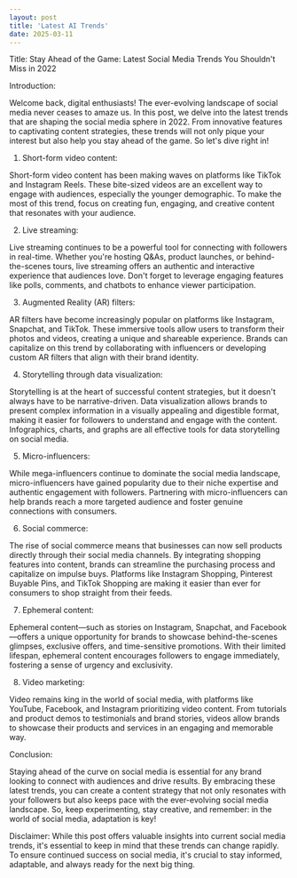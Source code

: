 ```yaml
---
layout: post
title: 'Latest AI Trends'
date: 2025-03-11
---
```

 Title: Stay Ahead of the Game: Latest Social Media Trends You Shouldn't Miss in 2022

Introduction:

Welcome back, digital enthusiasts! The ever-evolving landscape of social media never ceases to amaze us. In this post, we delve into the latest trends that are shaping the social media sphere in 2022. From innovative features to captivating content strategies, these trends will not only pique your interest but also help you stay ahead of the game. So let's dive right in!

1. Short-form video content:

Short-form video content has been making waves on platforms like TikTok and Instagram Reels. These bite-sized videos are an excellent way to engage with audiences, especially the younger demographic. To make the most of this trend, focus on creating fun, engaging, and creative content that resonates with your audience.

2. Live streaming:

Live streaming continues to be a powerful tool for connecting with followers in real-time. Whether you're hosting Q&As, product launches, or behind-the-scenes tours, live streaming offers an authentic and interactive experience that audiences love. Don't forget to leverage engaging features like polls, comments, and chatbots to enhance viewer participation.

3. Augmented Reality (AR) filters:

AR filters have become increasingly popular on platforms like Instagram, Snapchat, and TikTok. These immersive tools allow users to transform their photos and videos, creating a unique and shareable experience. Brands can capitalize on this trend by collaborating with influencers or developing custom AR filters that align with their brand identity.

4. Storytelling through data visualization:

Storytelling is at the heart of successful content strategies, but it doesn't always have to be narrative-driven. Data visualization allows brands to present complex information in a visually appealing and digestible format, making it easier for followers to understand and engage with the content. Infographics, charts, and graphs are all effective tools for data storytelling on social media.

5. Micro-influencers:

While mega-influencers continue to dominate the social media landscape, micro-influencers have gained popularity due to their niche expertise and authentic engagement with followers. Partnering with micro-influencers can help brands reach a more targeted audience and foster genuine connections with consumers.

6. Social commerce:

The rise of social commerce means that businesses can now sell products directly through their social media channels. By integrating shopping features into content, brands can streamline the purchasing process and capitalize on impulse buys. Platforms like Instagram Shopping, Pinterest Buyable Pins, and TikTok Shopping are making it easier than ever for consumers to shop straight from their feeds.

7. Ephemeral content:

Ephemeral content—such as stories on Instagram, Snapchat, and Facebook—offers a unique opportunity for brands to showcase behind-the-scenes glimpses, exclusive offers, and time-sensitive promotions. With their limited lifespan, ephemeral content encourages followers to engage immediately, fostering a sense of urgency and exclusivity.

8. Video marketing:

Video remains king in the world of social media, with platforms like YouTube, Facebook, and Instagram prioritizing video content. From tutorials and product demos to testimonials and brand stories, videos allow brands to showcase their products and services in an engaging and memorable way.

Conclusion:

Staying ahead of the curve on social media is essential for any brand looking to connect with audiences and drive results. By embracing these latest trends, you can create a content strategy that not only resonates with your followers but also keeps pace with the ever-evolving social media landscape. So, keep experimenting, stay creative, and remember: in the world of social media, adaptation is key!

Disclaimer:
While this post offers valuable insights into current social media trends, it's essential to keep in mind that these trends can change rapidly. To ensure continued success on social media, it's crucial to stay informed, adaptable, and always ready for the next big thing.

